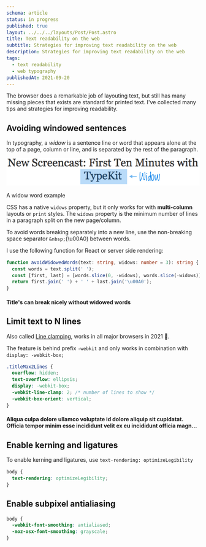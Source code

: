 ```yaml
---
schema: article
status: in progress
published: true
layout: ../../../layouts/Post/Post.astro
title: Text readability on the web
subtitle: Strategies for improving text readability on the web
description: Strategies for improving text readability on the web
tags:
  - text readability
  - web typography
publishedAt: 2021-09-20
---
```


The browser does a remarkable job of layouting text, but still has many missing pieces that exists are standard for printed text.
I've collected many tips and strategies for improving readability.

## Avoiding windowed sentences

In typography, a _widow_ is a sentence line or word that appears alone at the top of a page, column or line,
and is separated by the rest of the paragraph.

<div class="pad4">

![widow line](./widow-example.png)

<figcaption>A widow word example</figcaption>

</div>

CSS has a native `widows` property, but it only works for with **multi-column** layouts or `print` styles.
The `widows` property is the minimum number of lines in a paragraph split on the new page/column.

To avoid words breaking separately into a new line, use the non-breaking space separator `&nbsp;`(\u00A0) between words.

I use the following function for React or server side rendering:

```ts
function avoidWidowedWords(text: string, widows: number = 3): string {
  const words = text.split(' ');
  const [first, last] = [words.slice(0, -widows), words.slice(-widows)];
  return first.join(' ') + ' ' + last.join('\u00A0');
}
```

<div class="item surface surface1 pad4 m-auto">
  <h4>Title's can break nicely without&nbsp;widowed&nbsp;words</h4>
</div>

## Limit text to N lines

Also called [Line clamping](https://caniuse.com/?search=line-clamp), works in all major browsers in 2021 🥰.

The feature is behind prefix `-webkit` and only works in combination with `display: -webkit-box;`

<style>
  .titleMax2Lines {
  overflow: hidden;
  text-overflow: ellipsis;
  display: -webkit-box;
  -webkit-line-clamp: 2; /* number of lines to show */
  -webkit-box-orient: vertical;
}
</style>

```css
.titleMax2Lines {
  overflow: hidden;
  text-overflow: ellipsis;
  display: -webkit-box;
  -webkit-line-clamp: 2; /* number of lines to show */
  -webkit-box-orient: vertical;
}
```

<div class="item surface surface1 pad4 m-auto">
  <h4 class="titleMax2Lines">Aliqua culpa dolore ullamco voluptate id dolore aliquip sit cupidatat. Officia tempor minim esse incididunt velit ex eu incididunt officia magna aute enim ex. Magna occaecat non deserunt Lorem occaecat sit voluptate adipisicing et culpa anim deserunt. Nisi voluptate magna aliqua excepteur ex adipisicing. Est sunt Lorem pariatur velit veniam anim veniam et excepteur cillum consectetur excepteur.</h4>
</div>

## Enable kerning and ligatures

To enable kerning and ligatures, use `text-rendering: optimizeLegibility`

```css
body {
  text-rendering: optimizeLegibility;
}
```

## Enable subpixel antialiasing

```css
body {
  -webkit-font-smoothing: antialiased;
  -moz-osx-font-smoothing: grayscale;
}
```
